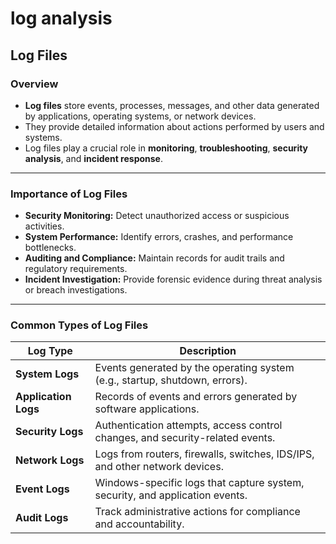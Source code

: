 # log analysis

## Log Files

### Overview

- **Log files** store events, processes, messages, and other data generated by applications, operating systems, or network devices.
- They provide detailed information about actions performed by users and systems.
- Log files play a crucial role in **monitoring**, **troubleshooting**, **security analysis**, and **incident response**.

---

### Importance of Log Files

- **Security Monitoring:** Detect unauthorized access or suspicious activities.
- **System Performance:** Identify errors, crashes, and performance bottlenecks.
- **Auditing and Compliance:** Maintain records for audit trails and regulatory requirements.
- **Incident Investigation:** Provide forensic evidence during threat analysis or breach investigations.

---

### Common Types of Log Files

| Log Type | Description |
| --- | --- |
| **System Logs** | Events generated by the operating system (e.g., startup, shutdown, errors). |
| **Application Logs** | Records of events and errors generated by software applications. |
| **Security Logs** | Authentication attempts, access control changes, and security-related events. |
| **Network Logs** | Logs from routers, firewalls, switches, IDS/IPS, and other network devices. |
| **Event Logs** | Windows-specific logs that capture system, security, and application events. |
| **Audit Logs** | Track administrative actions for compliance and accountability. |

